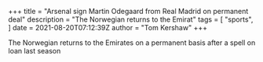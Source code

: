 +++
title = "Arsenal sign Martin Odegaard from Real Madrid on permanent deal"
description = "The Norwegian returns to the Emirat"
tags = [
"sports",
]
date = 2021-08-20T07:12:39Z
author = "Tom Kershaw"
+++

The Norwegian returns to the Emirates on a permanent basis after a spell on loan last season 